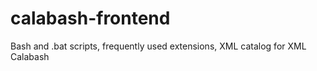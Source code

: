 # calabash-frontend
Bash and .bat scripts, frequently used extensions, XML catalog for XML Calabash
